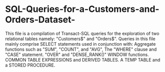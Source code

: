 # SQL-Queries-for-a-Customers-and-Orders-Dataset-
This file is a compilation of Transact-SQL queries for the exploration of two relational tables namely: "Customers$" and "Orders$".
Queries in this file mainly comprise SELECT statements used in conjunction with:
Aggregate functions such as "SUM", "COUNT", and "AVG", 
The "WHERE" clause and "CASE" statement.
"OVER" and "DENSE_RANK()" WINDOW functions.
COMMON TABLE EXPRESSIONS and DERIVED TABLES.
A TEMP TABLE and a STORED PROCEDURE.
